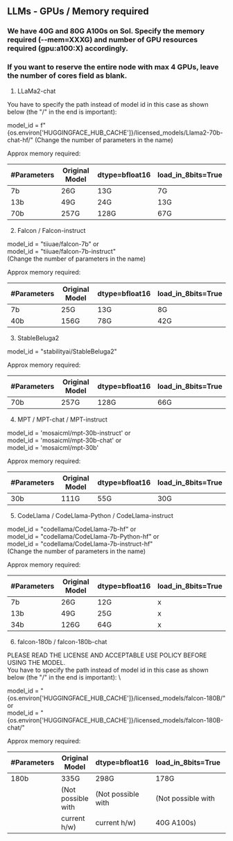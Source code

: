 ## LLMs - GPUs / Memory required

### We have 40G and 80G A100s on Sol. Specify the memory required (--mem=XXXG) and number of GPU resources required (gpu:a100:X) accordingly.
### If you want to reserve the entire node with max 4 GPUs, leave the number of cores field as blank.

1. LLaMa2-chat

You have to specify the path instead of model id in this case as shown below (the "/" in the end is important):

model_id = f"{os.environ['HUGGINGFACE_HUB_CACHE']}/licensed_models/Llama2-70b-chat-hf/"
(Change the number of parameters in the name)

Approx memory required:

| #Parameters | Original Model | dtype=bfloat16 | load_in_8bits=True |
|-------------|----------------|----------------|--------------------|
| 7b          | 26G            | 13G            | 7G                 |
| 13b         | 49G            | 24G            | 13G                |
| 70b         | 257G           | 128G           | 67G                |

2. Falcon / Falcon-instruct

model_id = "tiiuae/falcon-7b" or \
model_id = "tiiuae/falcon-7b-instruct" \
(Change the number of parameters in the name)

Approx memory required:

| #Parameters | Original Model | dtype=bfloat16 | load_in_8bits=True |
|-------------|----------------|----------------|--------------------|
| 7b          | 25G            | 13G            | 8G                 |
| 40b         | 156G           | 78G            | 42G                |

3. StableBeluga2

model_id = "stabilityai/StableBeluga2"

Approx memory required:

| #Parameters | Original Model | dtype=bfloat16 | load_in_8bits=True |
|-------------|----------------|----------------|--------------------|
| 70b         | 257G           | 128G           | 66G                |

4. MPT / MPT-chat / MPT-instruct

model_id = 'mosaicml/mpt-30b-instruct' or \
model_id = 'mosaicml/mpt-30b-chat' or \
model_id = 'mosaicml/mpt-30b'

Approx memory required:

| #Parameters | Original Model | dtype=bfloat16 | load_in_8bits=True |
|-------------|----------------|----------------|--------------------|
| 30b         | 111G           | 55G            | 30G                |

5. CodeLlama / CodeLlama-Python / CodeLlama-instruct

model_id = "codellama/CodeLlama-7b-hf" or \
model_id = "codellama/CodeLlama-7b-Python-hf" or \
model_id = "codellama/CodeLlama-7b-instruct-hf" \
(Change the number of parameters in the name)

Approx memory required:

| #Parameters | Original Model | dtype=bfloat16 | load_in_8bits=True |
|-------------|----------------|----------------|--------------------|
| 7b          | 26G            | 12G            | x                  |
| 13b         | 49G            | 25G            | x                  |
| 34b         | 126G           | 64G            | x                  |

6. falcon-180b / falcon-180b-chat

PLEASE READ THE LICENSE AND ACCEPTABLE USE POLICY BEFORE USING THE MODEL. \
You have to specify the path instead of model id in this case as shown below (the "/" in the end is important): \

model_id = "{os.environ['HUGGINGFACE_HUB_CACHE']}/licensed_models/falcon-180B/" or \
model_id = "{os.environ['HUGGINGFACE_HUB_CACHE']}/licensed_models/falcon-180B-chat/"

Approx memory required:

| #Parameters | Original Model    | dtype=bfloat16     | load_in_8bits=True| load_in_4bits=True |
|-------------|-------------------|--------------------|------------------ |--------------------|
| 180b        | 335G              | 298G               | 178G              | 119G               |
|             |(Not possible with |(Not possible with  |(Not possible with |                    |
|             |current h/w)       |current h/w)        |40G A100s)         |                    |
